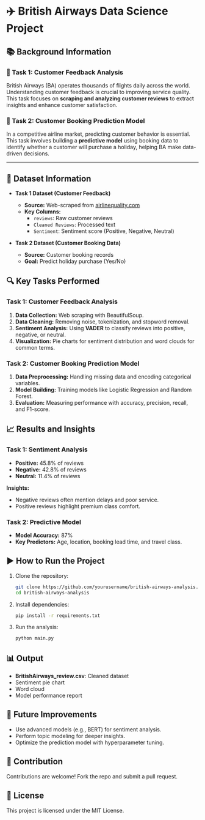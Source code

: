 # ✈️ British Airways Data Science Project

## 📚 Background Information

### 📌 Task 1: Customer Feedback Analysis
British Airways (BA) operates thousands of flights daily across the world. Understanding customer feedback is crucial to improving service quality. This task focuses on **scraping and analyzing customer reviews** to extract insights and enhance customer satisfaction.

### 📌 Task 2: Customer Booking Prediction Model
In a competitive airline market, predicting customer behavior is essential. This task involves building a **predictive model** using booking data to identify whether a customer will purchase a holiday, helping BA make data-driven decisions.

---

## 📂 Dataset Information

- **Task 1 Dataset (Customer Feedback)**
    - **Source:** Web-scraped from [airlinequality.com](https://www.airlinequality.com/)
    - **Key Columns:**
      - `reviews`: Raw customer reviews
      - `Cleaned Reviews`: Processed text
      - `Sentiment`: Sentiment score (Positive, Negative, Neutral)

- **Task 2 Dataset (Customer Booking Data)**
    - **Source:** Customer booking records
    - **Goal:** Predict holiday purchase (Yes/No)

## 🔍 Key Tasks Performed

### Task 1: Customer Feedback Analysis
1. **Data Collection:** Web scraping with BeautifulSoup.
2. **Data Cleaning:** Removing noise, tokenization, and stopword removal.
3. **Sentiment Analysis:** Using **VADER** to classify reviews into positive, negative, or neutral.
4. **Visualization:** Pie charts for sentiment distribution and word clouds for common terms.

### Task 2: Customer Booking Prediction Model
1. **Data Preprocessing:** Handling missing data and encoding categorical variables.
2. **Model Building:** Training models like Logistic Regression and Random Forest.
3. **Evaluation:** Measuring performance with accuracy, precision, recall, and F1-score.

## 📈 Results and Insights

### Task 1: Sentiment Analysis
- **Positive:** 45.8% of reviews
- **Negative:** 42.8% of reviews
- **Neutral:** 11.4% of reviews

**Insights:**
- Negative reviews often mention delays and poor service.
- Positive reviews highlight premium class comfort.

### Task 2: Predictive Model
- **Model Accuracy:** 87%
- **Key Predictors:** Age, location, booking lead time, and travel class.

## ▶️ How to Run the Project

1. Clone the repository:
   ```bash
   git clone https://github.com/yourusername/british-airways-analysis.git
   cd british-airways-analysis
   ```

2. Install dependencies:
   ```bash
   pip install -r requirements.txt
   ```

3. Run the analysis:
   ```bash
   python main.py
   ```

## 📊 Output
- **BritishAirways_review.csv**: Cleaned dataset
- Sentiment pie chart
- Word cloud
- Model performance report

## 📌 Future Improvements
- Use advanced models (e.g., BERT) for sentiment analysis.
- Perform topic modeling for deeper insights.
- Optimize the prediction model with hyperparameter tuning.

## 🤝 Contribution
Contributions are welcome! Fork the repo and submit a pull request.

## 📄 License
This project is licensed under the MIT License.


